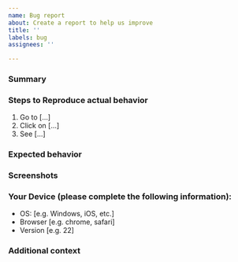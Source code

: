 ```yaml
---
name: Bug report
about: Create a report to help us improve
title: ''
labels: bug
assignees: ''

---
```


<!--
Please replace the placeholder text in the template below.
Feel free to leave blank sections you don't know, but it helps a lot to have everything.
 -->

### Summary
<!-- A clear and concise one sentence of what the bug is (it's ok to have title the same).-->

### Steps to Reproduce actual behavior
<!-- Steps to reproduce the behavior: -->
1. Go to [...]
2. Click on [...]
3. See [...]


### Expected behavior
<!-- A clear and concise description of what you expected to happen. -->

### Screenshots
<!-- If applicable, add screenshots to help explain your problem. -->

### Your Device (please complete the following information):
 - OS: [e.g. Windows, iOS, etc.]
 - Browser [e.g. chrome, safari]
 - Version [e.g. 22]

### Additional context
<!-- Add any other context about the problem here. -->
